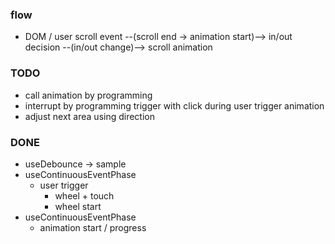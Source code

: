 ### flow
- DOM / user scroll event --(scroll end -> animation start)--> in/out decision --(in/out change)--> scroll animation


### TODO
- call animation by programming
- interrupt by programming trigger with click during user trigger animation
- adjust next area using direction

### DONE
- useDebounce -> sample
- useContinuousEventPhase
  - user trigger
    - wheel + touch
    - wheel start
- useContinuousEventPhase
  - animation start / progress

